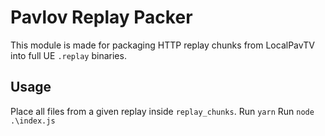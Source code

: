 # Pavlov Replay Packer
This module is made for packaging HTTP replay chunks from LocalPavTV into full UE ``.replay`` binaries.

## Usage
Place all files from a given replay inside ``replay_chunks``.
Run ``yarn``
Run ``node .\index.js``
